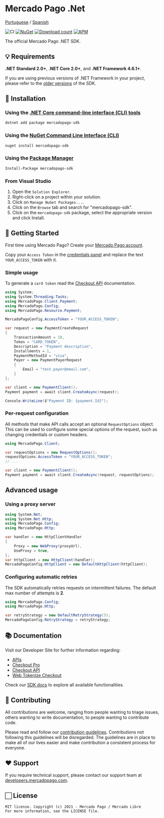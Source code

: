 # Mercado Pago .Net

[Portuguese](README.pt.md) / [Spanish](README.es.md)

![CI](https://github.com/mercadopago/sdk-dotnet/workflows/CI/badge.svg)
[![NuGet](http://img.shields.io/nuget/v/mercadopago-sdk.svg)](https://www.nuget.org/packages/mercadopago-sdk)
[![Download count](https://img.shields.io/nuget/dt/mercadopago-sdk.svg)](https://www.nuget.org/packages/mercadopago-sdk/)
[![APM](https://img.shields.io/apm/l/vim-mode)](https://github.com/mercadopago/sdk-dotnet)

The official Mercado Pago .NET SDK.

## 💡 Requirements

**.NET Standard 2.0+**, **.NET Core 2.0+**, and **.NET Framework 4.6.1+**.

If you are using previous versions of .NET Framework in your project, please refer to the [older versions](https://github.com/mercadopago/sdk-dotnet/tree/master-dotnet-framework) of the SDK.

## 📲 Installation

### Using the [.NET Core command-line interface (CLI) tools](https://docs.microsoft.com/en-us/dotnet/core/tools/)

```bash
dotnet add package mercadopago-sdk
```

### Using the [NuGet Command Line Interface (CLI)](https://docs.microsoft.com/en-us/nuget/tools/nuget-exe-cli-reference)

```bash
nuget install mercadopago-sdk
```

### Using the [Package Manager](https://docs.microsoft.com/en-us/nuget/tools/package-manager-console)

```bash
Install-Package mercadopago-sdk
```

### From Visual Studio

1. Open the `Solution Explorer`.
2. Right-click on a project within your solution.
3. Click on `Manage NuGet Packages...`.
4. Click on the `Browse` tab and search for "mercadopago-sdk".
5. Click on the `mercadopago-sdk` package, select the appropriate version and click Install.

## 🌟 Getting Started

First time using Mercado Pago? Create your [Mercado Pago account](https://www.mercadopago.com).

Copy your `Access Token` in the [credentials panel](https://www.mercadopago.com/developers/panel/credentials) and replace the text `YOUR_ACCESS_TOKEN` with it.

### Simple usage

To generate a `card token` read the [Checkout API](https://www.mercadopago.com/developers/en/guides/online-payments/checkout-api/introduction) documentation.

```csharp
using System;
using System.Threading.Tasks;
using MercadoPago.Client.Payment;
using MercadoPago.Config;
using MercadoPago.Resource.Payment;

MercadoPagoConfig.AccessToken = "YOUR_ACCESS_TOKEN";

var request = new PaymentCreateRequest
{
    TransactionAmount = 10,
    Token = "CARD_TOKEN",
    Description = "Payment description",
    Installments = 1,
    PaymentMethodId = "visa",
    Payer = new PaymentPayerRequest
    {
        Email = "test.payer@email.com",
    }
};

var client = new PaymentClient();
Payment payment = await client.CreateAsync(request);

Console.WriteLine($"Payment ID: {payment.Id}");
```

### Per-request configuration

All methods that make API calls accept an optional `RequestOptions` object. This can be used to configure some special options of the request, such as changing credentials or custom headers.

```csharp
using MercadoPago.Client;

var requestOptions = new RequestOptions();
requestOptions.AccessToken = "YOUR_ACCESS_TOKEN";
// ...

var client = new PaymentClient();
Payment payment = await client.CreateAsync(request, requestOptions);

```

## Advanced usage

### Using a proxy server

```csharp
using System.Net;
using System.Net.Http;
using MercadoPago.Config;
using MercadoPago.Http;

var handler = new HttpClientHandler
{
    Proxy = new WebProxy(proxyUrl),
    UseProxy = true,
};
var httpClient = new HttpClient(handler);
MercadoPagoConfig.HttpClient = new DefaultHttpClient(httpClient);

```

### Configuring automatic retries

The SDK automatically retries requests on intermittent failures. The default max number of attempts is **2**.

```csharp
using MercadoPago.Config;
using MercadoPago.Http;

var retryStrategy = new DefaultRetryStrategy(5);
MercadoPagoConfig.RetryStrategy = retryStrategy;

```

## 📚 Documentation

Visit our Developer Site for further information regarding:
 - [APIs](https://www.mercadopago.com/developers/en/reference)
 - [Checkout Pro](https://www.mercadopago.com/developers/en/guides/online-payments/checkout-pro/introduction)
 - [Checkout API](https://www.mercadopago.com/developers/en/guides/online-payments/checkout-api/introduction)
 - [Web Tokenize Checkout](https://www.mercadopago.com/developers/en/guides/online-payments/web-tokenize-checkout/introduction)

Check our [SDK docs](https://mercadopago.github.io/sdk-dotnet/) to explore all available functionalities.

## 🤝 Contributing

All contributions are welcome, ranging from people wanting to triage issues, others wanting to write documentation, to people wanting to contribute code.

Please read and follow our [contribution guidelines](CONTRIBUTING.md). Contributions not following this guidelines will be disregarded. The guidelines are in place to make all of our lives easier and make contribution a consistent process for everyone.

## ❤️ Support

If you require technical support, please contact our support team at [developers.mercadopago.com](https://developers.mercadopago.com).

## 🏻 License

```
MIT license. Copyright (c) 2021 - Mercado Pago / Mercado Libre
For more information, see the LICENSE file.
```
